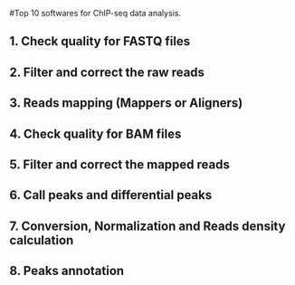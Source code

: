 #Top 10 softwares for ChIP-seq data analysis.
             
## 1. Check quality for FASTQ files
## 2. Filter and correct the raw reads
## 3. Reads mapping (Mappers or Aligners)
## 4. Check quality for BAM files
## 5. Filter and correct the mapped reads
## 6. Call peaks and differential peaks
## 7. Conversion, Normalization and Reads density calculation
## 8. Peaks annotation
